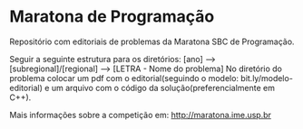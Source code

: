# Maratona de Programação
Repositório com editoriais de problemas da Maratona SBC de Programação.

Seguir a seguinte estrutura para os diretórios: [ano] --> [subregional]/[regional] --> [LETRA - Nome do problema]
No diretório do problema colocar um pdf com o editorial(seguindo o modelo: bit.ly/modelo-editorial) e um arquivo com o código da solução(preferencialmente em C++).

Mais informações sobre a competição em: http://maratona.ime.usp.br
